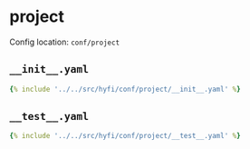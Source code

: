 # project

Config location: `conf/project`

## `__init__.yaml`

```yaml
{% include '../../src/hyfi/conf/project/__init__.yaml' %}
```

## `__test__.yaml`

```yaml
{% include '../../src/hyfi/conf/project/__test__.yaml' %}
```

